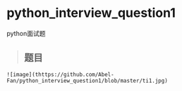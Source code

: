 # python_interview_question1
python面试题

>## 题目
    ![image](thttps://github.com/Abel-Fan/python_interview_question1/blob/master/ti1.jpg)
